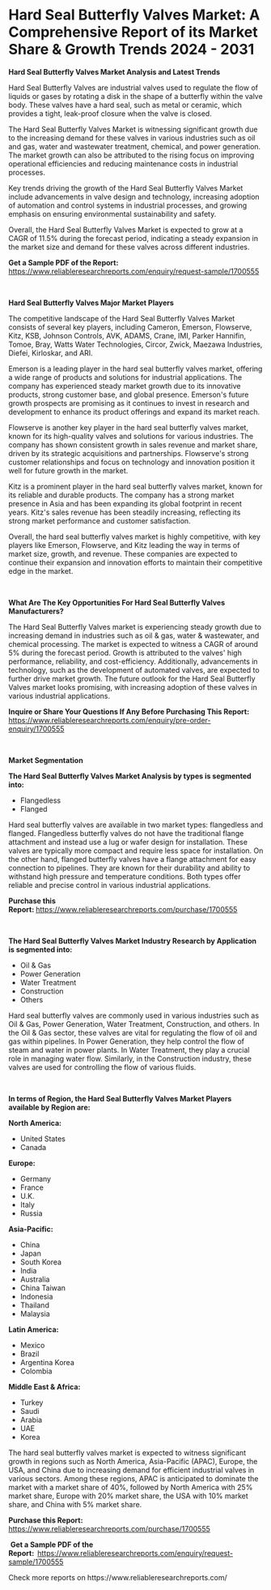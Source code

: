 <p><h1>Hard Seal Butterfly Valves Market: A Comprehensive Report of its Market Share & Growth Trends 2024 - 2031</h1></p><p><strong>Hard Seal Butterfly Valves Market Analysis and Latest Trends</strong></p>
<p><p>Hard Seal Butterfly Valves are industrial valves used to regulate the flow of liquids or gases by rotating a disk in the shape of a butterfly within the valve body. These valves have a hard seal, such as metal or ceramic, which provides a tight, leak-proof closure when the valve is closed. </p><p>The Hard Seal Butterfly Valves Market is witnessing significant growth due to the increasing demand for these valves in various industries such as oil and gas, water and wastewater treatment, chemical, and power generation. The market growth can also be attributed to the rising focus on improving operational efficiencies and reducing maintenance costs in industrial processes.</p><p>Key trends driving the growth of the Hard Seal Butterfly Valves Market include advancements in valve design and technology, increasing adoption of automation and control systems in industrial processes, and growing emphasis on ensuring environmental sustainability and safety.</p><p>Overall, the Hard Seal Butterfly Valves Market is expected to grow at a CAGR of 11.5% during the forecast period, indicating a steady expansion in the market size and demand for these valves across different industries.</p></p>
<p><strong>Get a Sample PDF of the Report:&nbsp;</strong> <a href="https://www.reliableresearchreports.com/enquiry/request-sample/1700555">https://www.reliableresearchreports.com/enquiry/request-sample/1700555</a></p>
<p>&nbsp;</p>
<p><strong>Hard Seal Butterfly Valves Major Market Players</strong></p>
<p><p>The competitive landscape of the Hard Seal Butterfly Valves Market consists of several key players, including Cameron, Emerson, Flowserve, Kitz, KSB, Johnson Controls, AVK, ADAMS, Crane, IMI, Parker Hannifin, Tomoe, Bray, Watts Water Technologies, Circor, Zwick, Maezawa Industries, Diefei, Kirloskar, and ARI.</p><p>Emerson is a leading player in the hard seal butterfly valves market, offering a wide range of products and solutions for industrial applications. The company has experienced steady market growth due to its innovative products, strong customer base, and global presence. Emerson's future growth prospects are promising as it continues to invest in research and development to enhance its product offerings and expand its market reach.</p><p>Flowserve is another key player in the hard seal butterfly valves market, known for its high-quality valves and solutions for various industries. The company has shown consistent growth in sales revenue and market share, driven by its strategic acquisitions and partnerships. Flowserve's strong customer relationships and focus on technology and innovation position it well for future growth in the market.</p><p>Kitz is a prominent player in the hard seal butterfly valves market, known for its reliable and durable products. The company has a strong market presence in Asia and has been expanding its global footprint in recent years. Kitz's sales revenue has been steadily increasing, reflecting its strong market performance and customer satisfaction.</p><p>Overall, the hard seal butterfly valves market is highly competitive, with key players like Emerson, Flowserve, and Kitz leading the way in terms of market size, growth, and revenue. These companies are expected to continue their expansion and innovation efforts to maintain their competitive edge in the market.</p></p>
<p>&nbsp;</p>
<p><strong>What Are The Key Opportunities For Hard Seal Butterfly Valves Manufacturers?</strong></p>
<p><p>The Hard Seal Butterfly Valves market is experiencing steady growth due to increasing demand in industries such as oil & gas, water & wastewater, and chemical processing. The market is expected to witness a CAGR of around 5% during the forecast period. Growth is attributed to the valves' high performance, reliability, and cost-efficiency. Additionally, advancements in technology, such as the development of automated valves, are expected to further drive market growth. The future outlook for the Hard Seal Butterfly Valves market looks promising, with increasing adoption of these valves in various industrial applications.</p></p>
<p><strong>Inquire or Share Your Questions If Any Before Purchasing This Report:</strong> <a href="https://www.reliableresearchreports.com/enquiry/pre-order-enquiry/1700555">https://www.reliableresearchreports.com/enquiry/pre-order-enquiry/1700555</a></p>
<p>&nbsp;</p>
<p><strong>Market Segmentation</strong></p>
<p><strong>The Hard Seal Butterfly Valves Market Analysis by types is segmented into:</strong></p>
<p><ul><li>Flangedless</li><li>Flanged</li></ul></p>
<p><p>Hard seal butterfly valves are available in two market types: flangedless and flanged. Flangedless butterfly valves do not have the traditional flange attachment and instead use a lug or wafer design for installation. These valves are typically more compact and require less space for installation. On the other hand, flanged butterfly valves have a flange attachment for easy connection to pipelines. They are known for their durability and ability to withstand high pressure and temperature conditions. Both types offer reliable and precise control in various industrial applications.</p></p>
<p><strong>Purchase this Report:&nbsp;</strong><a href="https://www.reliableresearchreports.com/purchase/1700555">https://www.reliableresearchreports.com/purchase/1700555</a></p>
<p>&nbsp;</p>
<p><strong>The Hard Seal Butterfly Valves Market Industry Research by Application is segmented into:</strong></p>
<p><ul><li>Oil & Gas</li><li>Power Generation</li><li>Water Treatment</li><li>Construction</li><li>Others</li></ul></p>
<p><p>Hard seal butterfly valves are commonly used in various industries such as Oil & Gas, Power Generation, Water Treatment, Construction, and others. In the Oil & Gas sector, these valves are vital for regulating the flow of oil and gas within pipelines. In Power Generation, they help control the flow of steam and water in power plants. In Water Treatment, they play a crucial role in managing water flow. Similarly, in the Construction industry, these valves are used for controlling the flow of various fluids.</p></p>
<p>&nbsp;</p>
<p><strong>In terms of Region, the Hard Seal Butterfly Valves Market Players available by Region are:</strong></p>
<p>
    <p> <strong> North America: </strong>
        <ul>
            <li>United States</li>
            <li>Canada</li>
        </ul>
        </p> 
    <p> <strong> Europe: </strong>
        <ul>
            <li>Germany</li>
            <li>France</li>
            <li>U.K.</li>
            <li>Italy</li>
            <li>Russia</li>
        </ul>
        </p> 
    <p> <strong> Asia-Pacific: </strong>
        <ul>
            <li>China</li>
            <li>Japan</li>
            <li>South Korea</li>
            <li>India</li>
            <li>Australia</li>
            <li>China Taiwan</li>
            <li>Indonesia</li>
            <li>Thailand</li>
            <li>Malaysia</li>
        </ul>
        </p> 
    <p> <strong> Latin America: </strong>
        <ul>
            <li>Mexico</li>
            <li>Brazil</li>
            <li>Argentina Korea</li>
            <li>Colombia</li>
        </ul>
        </p> 
    <p> <strong> Middle East & Africa: </strong>
        <ul>
            <li>Turkey</li>
            <li>Saudi</li>
            <li>Arabia</li>
            <li>UAE</li>
            <li>Korea</li>
        </ul>
    </p>
    </p>
<p><p>The hard seal butterfly valves market is expected to witness significant growth in regions such as North America, Asia-Pacific (APAC), Europe, the USA, and China due to increasing demand for efficient industrial valves in various sectors. Among these regions, APAC is anticipated to dominate the market with a market share of 40%, followed by North America with 25% market share, Europe with 20% market share, the USA with 10% market share, and China with 5% market share.</p></p>
<p><strong>Purchase this Report: </strong><a href="https://www.reliableresearchreports.com/purchase/1700555">https://www.reliableresearchreports.com/purchase/1700555</a></p>
<p>&nbsp;<strong>Get a Sample PDF of the Report:&nbsp;&nbsp;</strong><a href="https://www.reliableresearchreports.com/enquiry/request-sample/1700555">https://www.reliableresearchreports.com/enquiry/request-sample/1700555</a></p>
<p><strong></strong></p>
<p>Check more reports on https://www.reliableresearchreports.com/</p>